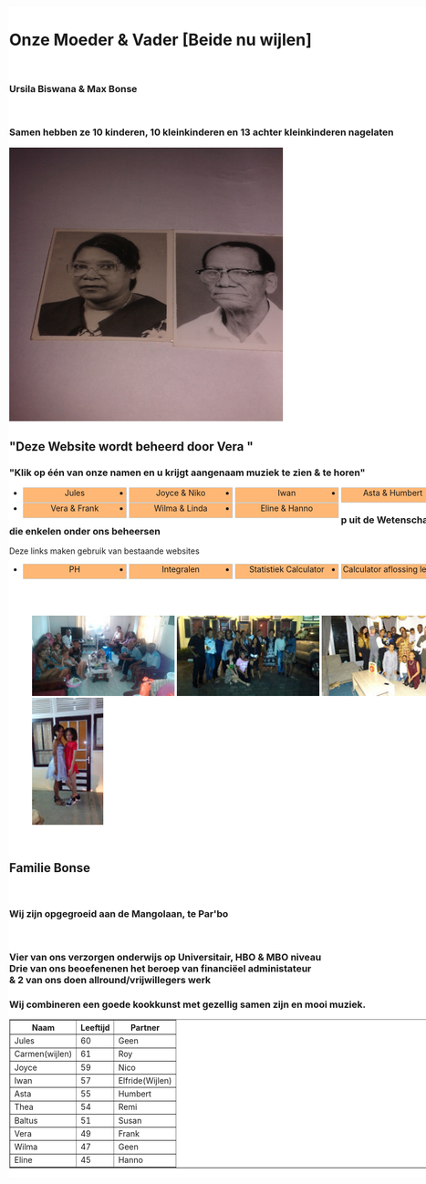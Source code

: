 <html lang="en">

<title> WEBSITE IN NOTEPAD</title>
<style> type="text/css3">
body{
font-family: 'lucida-grande' , tahoma , verdana , arian , sans-serif;
background-color:#B5B11D;
}
#container{
width:1180px;
margin:0 auto;
padding:1px;
background-color:#fff;
}

#navigation{
height:60px;
border:3px solid #e3e3e3;
margin-top:5px;
background-image:url(../image/08.jpg);
}

ul#navmenu{
list-style-type:none;
font-size:16px;
}
ul#navmenu li{
width=200px;
text-align:center;
float:left;
margin-right:4px;
}
ul#navmenu a {
text-decoration:none;
display:block;
width:180px;
height:25px;
background-color:#FFB775;
border:1px solid #ccc;
border-radius: 1px;
}
#banner{

}

#content-area{
float:left;
width:100px
margin:20px 0 20px 0;
padding:10px;
border:3px solid #e3e3e3;
color:white
}

.imgLeft{
float:left;
margin:0px 10px 10px 0;
padding:5px;
}

.imgRight{
float:right;
margin:0px 10px 10px 0;
padding:5px;
}

#sidebar{
float:left;
width:1155px;
margin:50px 10px 50px 10px;
border:3px solid #e3e3e3;
}

#footer{

clear:both;
width:auto;
height:20px;
padding:20px;
background-image:url(../image/08.jpg);
color:blue;
text-align:center;
}
</style>
<div id ="container">  
<h1>Onze Moeder & Vader [Beide nu wijlen]</h1><br>
<h3>Ursila Biswana & Max Bonse </h3><br>
<h3>Samen hebben ze 10 kinderen, 10 kleinkinderen en 13 achter kleinkinderen nagelaten </h3>

<div> <img src="https://github.com/Franklis/Familie-Bonse-Mangolaan/blob/master/20150522_101358.jpg?raw=true" height="480px" width="480px" >

</div> 

<body>
<div id="embedded">
<h2> "Deze Website wordt beheerd door Vera "</h2>


<h3> "Klik op één van onze namen en u krijgt aangenaam muziek te zien & te horen"</h3>

<div id="navigation">
<ul id="navmenu">
<li> <a href="https://www.youtube.com/watch?v=RsKqMNDoR4o&list=RDRsKqMNDoR4o"> Jules </a></li>
<li> <a href="https://www.youtube.com/watch?v=JM_R1R28kLM"> Joyce & Niko</a></li>
<li> <a href="https://www.youtube.com/watch?v=8kAU3B9Pi_U"> Iwan  </a></li>
</ul>
<ul id="navmenu">
<li> <a href="https://video.search.yahoo.com/video/play;_ylt=A0LEVr8AFIhYXskAo5wPxQt.;_ylu=X3oDMTBsa3ZzMnBvBHNlYwNzYwRjb2xvA2JmMQR2dGlkAw--?p=marc+anthony+in+concert&tnr=21&vid=4a4a2b975ecd3d4b64d19008fd6e1bd6&l=159&turl=http%3A%2F%2Fts4.mm.bing.net%2Fth%3Fid%3DOVP.V2e7907ba65b215a64f80da7418062db8%26pid%3D15.1&sigi=12bu0dca6&rurl=https%3A%2F%2Fwww.youtube.com%2Fwatch%3Fv%3DdWjDThco2cM&sigr=11bdaecp3&tt=b&tit=Marc+Anthony%3A+The+Concert+From+Madison+Square+Garden+%28Trailer%29&sigt=11u5oliti&back=https%3A%2F%2Fsearch.yahoo.com%2Fyhs%2Fsearch%3Fp%3Dmarc%2Banthony%2Bin%2Bconcert%26type%3Dlvs__webcompa__1_0__ya__hp_WCYID10285__170106__yaff%26fr%3Dsfp%26hspart%3Dlvs%26hsimp%3Dyhs-awc%26ei%3DUTF-8&sigb=14vgkr5bu&hspart=lvs&hsimp=yhs-awc"> Asta & Humbert </a></li>
<li> <a href="https://video.search.yahoo.com/video/play;_ylt=A0LEVjpmQYVYSGMAql0PxQt.;_ylu=X3oDMTBsa3ZzMnBvBHNlYwNzYwRjb2xvA2JmMQR2dGlkAw--?p=in+the+jungle+the+lion+sleep+tonight+youtube&tnr=21&vid=f92b1540dfbf975cbc67c8b6570ad7c0&l=162&turl=http%3A%2F%2Fts2.mm.bing.net%2Fth%3Fid%3DOVP.Vcde33f42c9de803dc323b46d06b50ceb%26pid%3D15.1&sigi=12bsm9njd&rurl=https%3A%2F%2Fwww.youtube.com%2Fwatch%3Fv%3D_LBmUwi6mEo&sigr=11bfdsidt&tt=b&tit=The+Tokens+-+The+Lion+Sleeps+Tonight&sigt=114bqkdpo&back=https%3A%2F%2Fsearch.yahoo.com%2Fyhs%2Fsearch%3Fp%3Din%2Bthe%2Bjungle%2Bthe%2Blion%2Bsleep%2Btonight%2Byouyube%26type%3Dlvs__webcompa__1_0__ya__ch_WCYID10285__170106__yaff%26hspart%3Dlvs%26hsimp%3Dyhs-awc%26fr%3Dyhs-lvs-awc%26ei%3DUTF-8&sigb=15ssnlm98&hspart=lvs&hsimp=yhs-awc">Thea & Remi</a></li>
<li> <a href="https://www.youtube.com/watch?v=dHxtYi68qWs">Baltus & Susan</a></li>
</ul>
<ul id="navmenu">
<li> <a href="https://www.youtube.com/watch?v=gQK9k42ongU">Vera & Frank</a></li>
<li> <a href="https://www.youtube.com/watch?v=S4ZWD_0VRK8">Wilma & Linda</a></li>
<li> <a href="https://www.youtube.com/watch?v=VJaRBKPX9pM"> Eline & Hanno</a></li>
</ul>
</div>

<div id="relative">
<h3>Een greep uit de Wetenschappelijke Calculaties <br>die enkelen onder ons beheersen </h3>
<p>Deze links maken gebruik van bestaande websites </p>

<ul id="navmenu">
<li> <a href="http://www.sensorex.com/ph-calculator/"> PH</a></li>
<li><a href="http://www.wolframalpha.com/widget/widgetPopup.jsp?p=v&id=d56e8a800745244232d295d3eae74aae&title=Area%20under%20the%20Curve%20Calculator&theme=blue&i0=x^2-4&i1=-2&i2=2&podSelect=&includepodid=Input&includepodid=VisualRepresentationOfTheIntegral&showAssumptions=1&showWarnings=1">Integralen</a></li> 
<li> <a href="http://vassarstats.net/tabs.html"> Statistiek Calculator </a></li> 
<li> <a href="http://www.mycalculators.com/ca/loancalcm.html"> Calculator aflossing lening </a></li>
</ul>

<div id="banner"> </div>
<p>Leuke Famile foto's<br> </p>
<div id="content_area">
</div>

<div id="sidebar">
<figure>
<img src="https://github.com/Franklis/mUZIEK/blob/master/21..jpg?raw=true" width="250px">
<img src="https://github.com/Franklis/mUZIEK/blob/master/22.jpg?raw=true" width="250px">
<img src="https://github.com/Franklis/mUZIEK/blob/master/24.jpg?raw=true" width="250px">
<img src="https://github.com/Franklis/mUZIEK/blob/master/kleink%20joyce%20bonse3.jpg?raw=true" width="180px">
<img src="https://github.com/Franklis/mUZIEK/blob/master/23.jpg?raw=true" width="150px">
<img src="https://github.com/Franklis/mUZIEK/blob/master/25.jpg?raw=true" width="125px">
</figure>


<br>
<h2> Familie Bonse</h2><br>
<h3>Wij zijn opgegroeid aan de Mangolaan, te Par'bo </h3><br>
<h3> Vier van ons verzorgen onderwijs op Universitair, HBO & MBO niveau<br>
Drie van ons beoefenenen het beroep van financiëel administateur <br> &  2 van ons doen allround/vrijwillegers werk </h3>
<h3>Wij combineren een goede kookkunst met gezellig samen zijn en mooi muziek. </h3>
<table border="1">
<tr><th>Naam<th>Leeftijd</th><th>Partner</th>
<tr><td rowspan="1">Jules</td><td>60</td><td>Geen</td></tr>
<tr><td>Carmen(wijlen)</td><td>61</td><td>Roy</td></tr>
<tr><td>Joyce</td><td>59</td><td>Nico</td></tr>
<tr><td>Iwan</td><td>57</td><td>Elfride(Wijlen)</td></tr>
<tr><td>Asta</td><td>55</td><td>Humbert</td></tr>
<tr><td>Thea</td><td>54</td><td>Remi</td></tr>
<tr><td>Baltus</td><td>51</td><td>Susan</td></tr>
<tr><td>Vera</td><td>49</td><td>Frank</td></tr>
<tr><td>Wilma</td><td>47</td><td>Geen</td></tr>
<tr><td>Eline</td><td>45</td><td>Hanno
